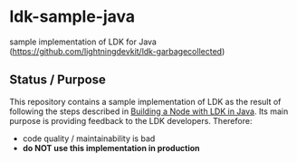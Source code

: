 # ldk-sample-java
sample implementation of LDK for Java (https://github.com/lightningdevkit/ldk-garbagecollected)

## Status / Purpose

This repository contains a sample implementation of LDK as the result of following the steps described in [Building a Node with LDK in Java](https://lightningdevkit.org/docs/build_node).
Its main purpose is providing feedback to the LDK developers.
Therefore:
* code quality / maintainability is bad
* **do NOT use this implementation in production**
